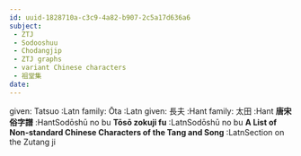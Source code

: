 ```yaml
---
id: uuid-1828710a-c3c9-4a82-b907-2c5a17d636a6
subject: 
 - ZTJ
 - Sodooshuu
 - Chodangjip
 - ZTJ graphs
 - variant Chinese characters
 - 祖堂集
date: 
---
```


given: Tatsuo :Latn
family: Ōta :Latn
given: 長夫 :Hant
family: 太田 :Hant
**唐宋俗字譜** :HantSodōshū no bu
**Tōsō zokuji fu** :LatnSodōshū no bu
**A List of Non-standard Chinese Characters of the Tang and Song** :LatnSection on the Zutang ji